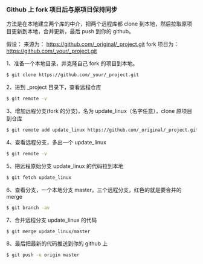 ### Github 上 fork 项目后与原项目保持同步

方法是在本地建立两个库的中介，把两个远程库都 clone 到本地，然后拉取原项目更新到本地，合并更新，最后 push 到你的 github。

假设：
来源为： https://github.com/_original/_project.git
fork 项目为： https://github.com/_your/_project.git

1、准备一个本地目录，并克隆自己 fork 的项目到本地。
```bash
$ git clone https://github.com/_your/_project.git
```

2、进到 _project 目录下，查看远程仓库
```bash
$ git remote -v
```

3、增加远程分支(fork 的分支)，名为 update_linux（名字任意），clone 原项目到仓库
```bash
$ git remote add update_linux https://github.com/_original/_project.git
```

4、查看远程分支，多出一个 update_linux
```bash
$ git remote -v
```

5、把远程原始分支 update_linux 的代码拉到本地  
```bash
$ git fetch update_linux
```

6、查看分支，一个本地分支 master，三个远程分支，红色的就是要合并的 merge
```bash
$ git branch -av
```

7、合并远程分支 update_linux 的代码
```bash
$ git merge update_linux/master
```

8、最后把最新的代码推送到你的 github 上
```bash
$ git push -u origin master
```

